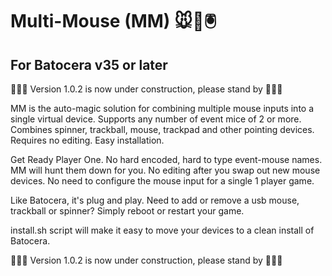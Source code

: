 # Multi-Mouse (MM) 🐭👾🖲️
## For Batocera v35 or later

🚧🚧🚧 Version 1.0.2 is now under construction, please stand by 🚧🚧🚧

MM is the auto-magic solution for combining multiple mouse inputs into a single virtual device. Supports any number of event mice of 2 or more. Combines spinner, trackball, mouse, trackpad and other pointing devices. Requires no editing. Easy installation.

Get Ready Player One. No hard encoded, hard to type event-mouse names. MM will hunt them down for you. No editing after you swap out new mouse devices. No need to configure the mouse input for a single 1 player game.

Like Batocera, it's plug and play. Need to add or remove a usb mouse, trackball or spinner? Simply reboot or restart your game.

install.sh script will make it easy to move your devices to a clean install of Batocera.

🚧🚧🚧 Version 1.0.2 is now under construction, please stand by 🚧🚧🚧
